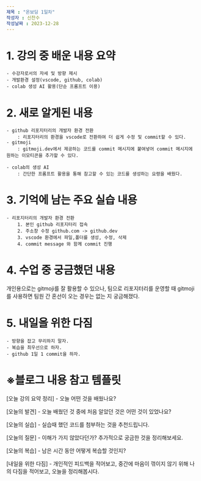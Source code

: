 ```yaml
---
제목 : "온보딩 1일차"
작성자 : 신찬수
작성날짜 : 2023-12-28
---
```


# 1. 강의 중 배운 내용 요약 
    - 수강자로서의 자세 및 방향 제시
    - 개발환경 설정(vscode, github, colab)
    - colab 생성 AI 활용(단순 프롬프트 이용)

# 2. 새로 알게된 내용
    - github 리포지터리의 개발자 환경 전환
        : 리포지터리의 환경을 vscode로 전환하여 더 쉽게 수정 및 commit할 수 있다.
    - gitmoji
        : gitmoji.dev에서 제공하는 코드를 commit 메시지에 붙여넣어 commit 메시지에 원하는 이모티콘을 추가할 수 있다.

    - colab의 생성 AI
        : 간단한 프롬프트 활용을 통해 참고할 수 있는 코드를 생성하는 요령을 배웠다.
    

# 3. 기억에 남는 주요 실습 내용
    - 리포지터리의 개발자 환경 전환
        1. 본인 github 리포지터리 접속
        2. 주소창 수정 github.com -> github.dev
        3. vscode 환경에서 파일,폴더를 생성, 수정, 삭제
        4. commit message 와 함께 commit 진행 

# 4. 수업 중 궁금했던 내용
개인용으로는 gitmoji를 잘 활용할 수 있으나, 팀으로 리포지터리를 운영할 때 gitmoji를 사용하면 팀원 간 혼선이 오는 경우는 없는 지 궁금해졌다.

# 5. 내일을 위한 다짐
    - 방향을 잡고 무리하지 말자.
    - 복습을 최우선으로 하자.
    - github 1일 1 commit을 하자.

# ※블로그 내용 참고 템플릿
[오늘 강의 요약 정리] - 오늘 어떤 것을 배웠나요?

[오늘의 발견] - 오늘 배웠던 것 중에 처음 알았던 것은 어떤 것이 있었나요?

[오늘의 실습] - 실습때 했던 코드를 첨부하는 것을 추천드립니다.

[오늘의 질문] - 이해가 가지 않았다던가? 추가적으로 궁금한 것을 정리해보세요.

[오늘의 복습] - 남은 시간 동안 어떻게 복습할 것인지?

[내일을 위한 다짐] - 개인적인 피드백을 적어보고, 중간에 마음이 꺾이지 않기 위해 나의 다짐을 적어보고, 오늘을 정리해봅시다.